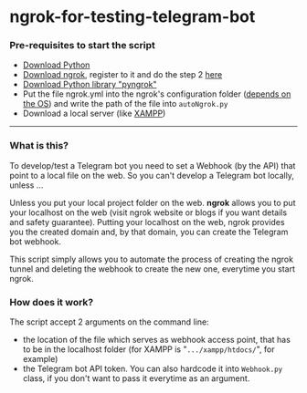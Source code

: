 # ngrok-for-testing-telegram-bot
### Pre-requisites to start the script
- [Download Python](https://www.python.org/downloads/)
- [Download ngrok](https://ngrok.com/download), register to it and do the step 2 [here](https://ngrok.com/docs/getting-started/)
- [Download Python library "pyngrok"](https://pypi.org/project/pyngrok/)
- Put the file ngrok.yml into the ngrok's configuration folder ([depends on the OS](https://ngrok.com/docs/agent/config/)) and write the path of the file into `autoNgrok.py`
- Download a local server (like [XAMPP](https://www.apachefriends.org/it/index.html))

---
### What is this?
To develop/test a Telegram bot you need to set a Webhook (by the API) that point to a local file on the web.
So you can't develop a Telegram bot locally, unless ...

Unless you put your local project folder on the web.
**ngrok** allows you to put your localhost on the web (visit ngrok website or blogs if you want details and safety guarantee).
Putting your localhost on the web, ngrok provides you the created domain and, by that domain, you can create the Telegram bot webhook.

This script simply allows you to automate the process of creating the ngrok tunnel and deleting the webhook to create the new one, everytime you start ngrok.


### How does it work?
The script accept 2 arguments on the command line:
- the location of the file which serves as webhook access point, that has to be in the localhost folder (for XAMPP is "`.../xampp/htdocs/`", for example)
- the Telegram bot API token. You can also hardcode it into `Webhook.py` class, if you don't want to pass it everytime as an argument.

